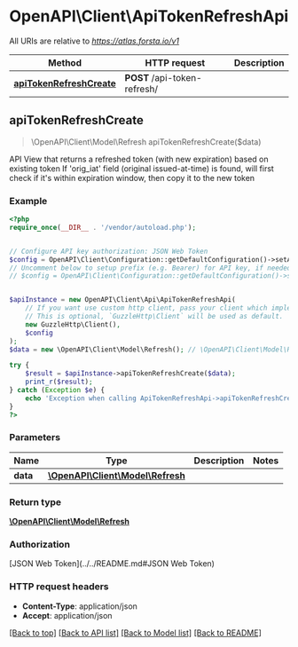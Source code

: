 # OpenAPI\Client\ApiTokenRefreshApi

All URIs are relative to *https://atlas.forsta.io/v1*

Method | HTTP request | Description
------------- | ------------- | -------------
[**apiTokenRefreshCreate**](ApiTokenRefreshApi.md#apiTokenRefreshCreate) | **POST** /api-token-refresh/ | 



## apiTokenRefreshCreate

> \OpenAPI\Client\Model\Refresh apiTokenRefreshCreate($data)



API View that returns a refreshed token (with new expiration) based on existing token  If 'orig_iat' field (original issued-at-time) is found, will first check if it's within expiration window, then copy it to the new token

### Example

```php
<?php
require_once(__DIR__ . '/vendor/autoload.php');


// Configure API key authorization: JSON Web Token
$config = OpenAPI\Client\Configuration::getDefaultConfiguration()->setApiKey('Authorization', 'YOUR_API_KEY');
// Uncomment below to setup prefix (e.g. Bearer) for API key, if needed
// $config = OpenAPI\Client\Configuration::getDefaultConfiguration()->setApiKeyPrefix('Authorization', 'Bearer');


$apiInstance = new OpenAPI\Client\Api\ApiTokenRefreshApi(
    // If you want use custom http client, pass your client which implements `GuzzleHttp\ClientInterface`.
    // This is optional, `GuzzleHttp\Client` will be used as default.
    new GuzzleHttp\Client(),
    $config
);
$data = new \OpenAPI\Client\Model\Refresh(); // \OpenAPI\Client\Model\Refresh | 

try {
    $result = $apiInstance->apiTokenRefreshCreate($data);
    print_r($result);
} catch (Exception $e) {
    echo 'Exception when calling ApiTokenRefreshApi->apiTokenRefreshCreate: ', $e->getMessage(), PHP_EOL;
}
?>
```

### Parameters


Name | Type | Description  | Notes
------------- | ------------- | ------------- | -------------
 **data** | [**\OpenAPI\Client\Model\Refresh**](../Model/Refresh.md)|  |

### Return type

[**\OpenAPI\Client\Model\Refresh**](../Model/Refresh.md)

### Authorization

[JSON Web Token](../../README.md#JSON Web Token)

### HTTP request headers

- **Content-Type**: application/json
- **Accept**: application/json

[[Back to top]](#) [[Back to API list]](../../README.md#documentation-for-api-endpoints)
[[Back to Model list]](../../README.md#documentation-for-models)
[[Back to README]](../../README.md)

